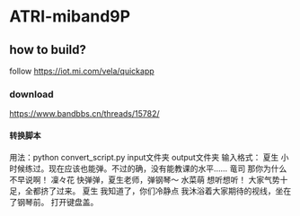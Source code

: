 # ATRI-miband9P
## how to build?
follow <https://iot.mi.com/vela/quickapp>
### download 
<https://www.bandbbs.cn/threads/15782/>
#### 转换脚本
用法：python convert_script.py input文件夹 output文件夹
输入格式：
夏生	小时候练过。现在应该也能弹。不过的确，没有能教课的水平……
竜司	那你为什么不早说啊！
凜々花	快弹弹，夏生老师，弹钢琴～
水菜萌	想听想听！
	大家气势十足，全都挤了过来。
夏生	我知道了，你们冷静点
	我沐浴着大家期待的视线，坐在了钢琴前。
	打开键盘盖。
